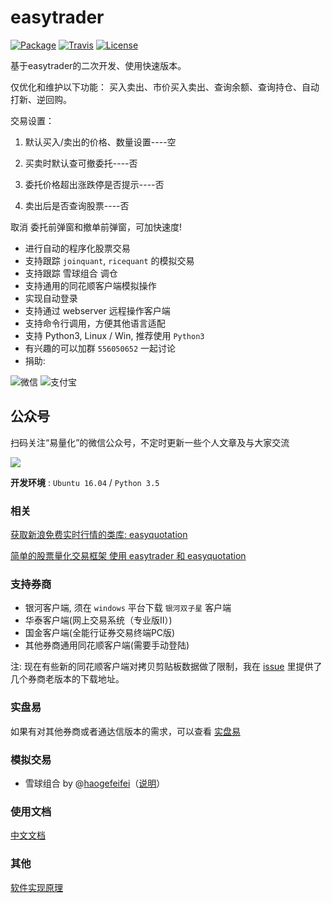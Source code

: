 # easytrader

[![Package](https://img.shields.io/pypi/v/easytrader.svg)](https://pypi.python.org/pypi/easytrader)
[![Travis](https://img.shields.io/travis/shidenggui/easytrader.svg)](https://travis-ci.org/shidenggui/easytrader)
[![License](https://img.shields.io/github/license/shidenggui/easytrader.svg)](https://github.com/shidenggui/easytrader/blob/master/LICENSE)

基于easytrader的二次开发、使用快速版本。

仅优化和维护以下功能： 买入卖出、市价买入卖出、查询余额、查询持仓、自动打新、逆回购。

交易设置：

1. 默认买入/卖出的价格、数量设置----空

2. 买卖时默认查可撤委托----否

3. 委托价格超出涨跌停是否提示----否

4. 卖出后是否查询股票----否




取消 委托前弹窗和撤单前弹窗，可加快速度!


* 进行自动的程序化股票交易
* 支持跟踪 `joinquant`, `ricequant` 的模拟交易
* 支持跟踪 雪球组合 调仓
* 支持通用的同花顺客户端模拟操作
* 实现自动登录
* 支持通过 webserver 远程操作客户端
* 支持命令行调用，方便其他语言适配
* 支持 Python3, Linux / Win, 推荐使用 `Python3`
* 有兴趣的可以加群 `556050652` 一起讨论
* 捐助:

![微信](http://7xqo8v.com1.z0.glb.clouddn.com/wx.png?imageView2/1/w/300/h/300)             ![支付宝](http://7xqo8v.com1.z0.glb.clouddn.com/zhifubao2.png?imageView2/1/w/300/h/300)


## 公众号

扫码关注“易量化”的微信公众号，不定时更新一些个人文章及与大家交流

![](http://7xqo8v.com1.z0.glb.clouddn.com/easy_quant_qrcode.jpg?imageView2/1/w/300/h/300)


**开发环境** : `Ubuntu 16.04` / `Python 3.5`

### 相关

[获取新浪免费实时行情的类库: easyquotation](https://github.com/shidenggui/easyquotation)

[简单的股票量化交易框架 使用 easytrader 和 easyquotation](https://github.com/shidenggui/easyquant)

### 支持券商

* 银河客户端, 须在 `windows` 平台下载 `银河双子星` 客户端
* 华泰客户端(网上交易系统（专业版Ⅱ）)
* 国金客户端(全能行证券交易终端PC版)
* 其他券商通用同花顺客户端(需要手动登陆)

注: 现在有些新的同花顺客户端对拷贝剪贴板数据做了限制，我在 [issue](https://github.com/shidenggui/easytrader/issues/272) 里提供了几个券商老版本的下载地址。


### 实盘易

如果有对其他券商或者通达信版本的需求，可以查看 [实盘易](http://www.iguuu.com/e?x=19828)

### 模拟交易

* 雪球组合 by @[haogefeifei](https://github.com/haogefeifei)（[说明](doc/xueqiu.md)）

### 使用文档

[中文文档](http://easytrader.readthedocs.io/zh/master/)

### 其他

[软件实现原理](http://www.jisilu.cn/question/42707)
